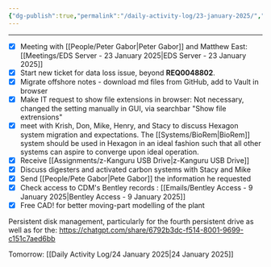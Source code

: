 ```yaml
---
{"dg-publish":true,"permalink":"/daily-activity-log/23-january-2025/","noteIcon":"","created":"2025-01-23T07:45:20.435-06:00"}
---
```


---
- [x] Meeting with [[People/Peter Gabor\|Peter Gabor]] and Matthew East: [[Meetings/EDS Server - 23 January 2025\|EDS Server - 23 January 2025]]
- [x] Start new ticket for data loss issue, beyond **REQ0048802**. 
- [x] Migrate offshore notes - download md files from GitHub, add to Vault in browser 
- [x] Make IT request to show file extensions in browser: Not necessary, changed the setting manually in GUI, via searchbar "Show file extrensions"
- [x] meet with Krish, Don, Mike, Henry, and Stacy to discuss Hexagon system migration and expectations. The [[Systems/BioRem\|BioRem]] system should be used in Hexagon in an ideal fashion such that all other systems can aspire to converge upon ideal operation. 
- [x] Receive [[Assignments/z-Kanguru USB Drive\|z-Kanguru USB Drive]]
- [x] Discuss digesters and activated carbon systems with Stacy and Mike
- [x] Send [[People/Pete Gabor\|Pete Gabor]] the information he requested
- [x] Check access to CDM's Bentley records : [[Emails/Bentley Access - 9 January 2025\|Bentley Access - 9 January 2025]]
- [x] Free CAD! for better moving-part modelling of the plant 

Persistent disk management, particularly for the fourth persistent drive as well as for the:
https://chatgpt.com/share/6792b3dc-f514-8001-9699-c151c7aed6bb


Tomorrow: [[Daily Activity Log/24 January 2025\|24 January 2025]]
